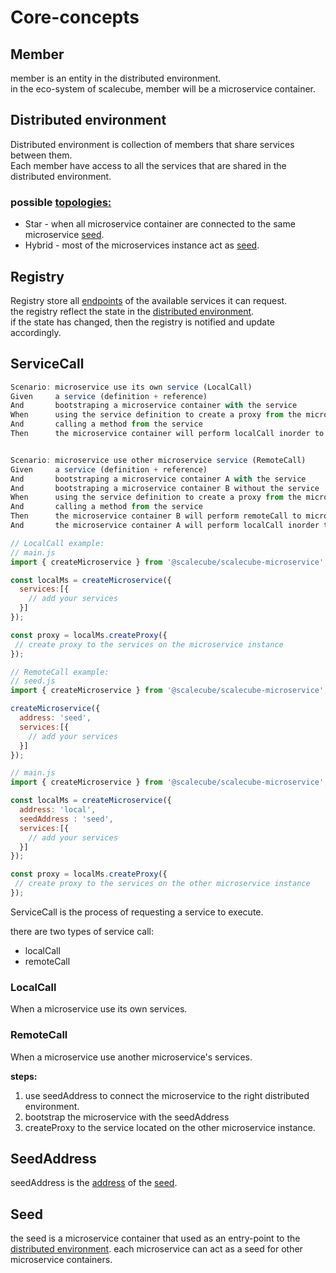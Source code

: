 
# Core-concepts

## Member

member is an entity in the distributed environment.  
in the eco-system of scalecube, member will be a microservice container.

## Distributed environment

Distributed environment is collection of members that share services between them.  
Each member have access to all the services that are shared in the distributed environment.

### possible [topologies:](https://en.wikipedia.org/wiki/Network_topology)
* Star - when all microservice container are connected to the same microservice [seed](#seed).
* Hybrid - most of the microservices instance act as [seed](#seed).


## Registry

Registry store all [endpoints](#endpoint) of the available services it can request.    
the registry reflect the state in the [distributed environment](#distributed-environment).  
if the state has changed, then the registry is notified and update accordingly.

## ServiceCall


```typescript
Scenario: microservice use its own service (LocalCall)
Given     a service (definition + reference)
And       bootstraping a microservice container with the service
When      using the service definition to create a proxy from the microservice container
And       calling a method from the service
Then      the microservice container will perform localCall inorder to execute the method


Scenario: microservice use other microservice service (RemoteCall)
Given     a service (definition + reference)
And       bootstraping a microservice container A with the service
And       bootstraping a microservice container B without the service
When      using the service definition to create a proxy from the microservice container B
And       calling a method from the service
Then      the microservice container B will perform remoteCall to microservice container A inorder to request excution of the method
And       the microservice container A will perform localCall inorder to execute the method

```

```javascript
// LocalCall example:
// main.js
import { createMicroservice } from '@scalecube/scalecube-microservice';

const localMs = createMicroservice({
  services:[{
    // add your services
  }]
});

const proxy = localMs.createProxy({
 // create proxy to the services on the microservice instance
});
```

```javascript
// RemoteCall example:
// seed.js
import { createMicroservice } from '@scalecube/scalecube-microservice';

createMicroservice({
  address: 'seed',
  services:[{
    // add your services
  }]
});

// main.js
import { createMicroservice } from '@scalecube/scalecube-microservice';

const localMs = createMicroservice({
  address: 'local',
  seedAddress : 'seed',
  services:[{
    // add your services
  }]
});

const proxy = localMs.createProxy({
 // create proxy to the services on the other microservice instance
});
```

ServiceCall is the process of requesting a service to execute.

there are two types of service call:

* localCall
* remoteCall

### LocalCall

When a microservice use its own services.

### RemoteCall

When a microservice use another microservice's services.

**steps:**

1. use seedAddress to connect the microservice to the right distributed environment.
2. bootstrap the microservice with the seedAddress
3. createProxy to the service located on the other microservice instance.



## SeedAddress

seedAddress is the [address](#address) of the [seed](#seed).


## Seed
the seed is a microservice container that used as an entry-point to the [distributed environment](#distributed-environment).
each microservice can act as a seed for other microservice containers.

